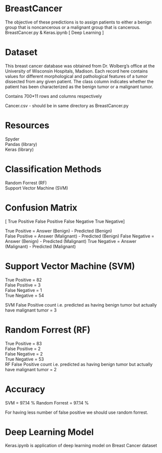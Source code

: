# BreastCancer
The objective of these predictions is to assign patients to either a benign group that is noncancerous or a malignant group that is cancerous.
BreastCancer.py & Keras.ipynb [ Deep Learning ]

# Dataset
This breast cancer database was obtained from Dr. Wolberg’s office at the University of Wisconsin
Hospitals, Madison. Each record here contains values for different morphological and pathological
features of a tumor dissected from any given patient. The class column indicates whether the patient
has been characterized as the benign tumor or a malignant tumor.

Contains 700*11 rows and columns respectively  

Cancer.csv - should be in same directory as BreastCancer.py

# Resources
Spyder  
Pandas (library)  
Keras  (library)


# Classification Methods
Random Forrest  (RF)  
Support Vector Machine (SVM) 

# Confusion Matrix  
[ True Positive   False Positive
  False Negative  True Negative]  
  
  True Positive  = Answer (Benign)    - Predicted (Benign)  
  False Positive = Answer (Malignant) - Predicted (Benign)
  False Negative = Answer (Benign)    - Predicted (Malignant)
  True Negative  = Answer (Malignant) - Predicted (Malignant)
  
  # Support Vector Machine (SVM)
  True Positive  = 82   
  False Positive = 3  
  False Negative = 1  
  True Negative  = 54  
  
  SVM False Positive count i.e. predicted as having benign tumor but actually have malignant tumor = 3  
  
  # Random Forrest (RF)
   True Positive  = 83   
  False Positive = 2    
  False Negative = 2    
  True Negative  = 53  
  RF False Positive count i.e. predicted as having benign tumor but actually have malignant tumor = 2    
  
  # Accuracy
  SVM = 97.14 %
  Random Forrest = 97.14 %
 
 For having less number of false positive we should use random forrest.
 
 # Deep Learning Model
 Keras.ipynb is application of deep learning model on Breast Cancer dataset
  
  
